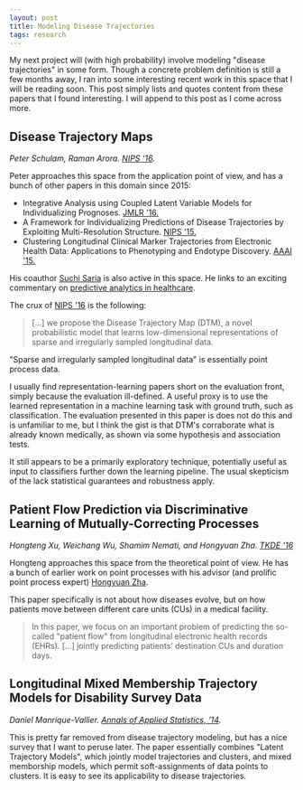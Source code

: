 ```yaml
---
layout: post
title: Modeling Disease Trajectories 
tags: research 
---
```


My next project will (with high probability) involve modeling "disease trajectories" in some form. Though a concrete problem definition is still a few months away, I ran into some interesting recent work in this space that I will be reading soon. This post simply lists and quotes content from these papers that I found interesting. I will append to this post as I come across more.

## Disease Trajectory Maps
*Peter Schulam, Raman Arora. [NIPS '16][1].*

Peter approaches this space from the application point of view, and has a bunch of other papers in this domain since 2015:

   * Integrative Analysis using Coupled Latent Variable Models
for Individualizing Prognoses. [JMLR '16.][2] 
   * A Framework for Individualizing Predictions of Disease
Trajectories by Exploiting Multi-Resolution Structure. [NIPS '15.][3] 
   * Clustering Longitudinal Clinical Marker Trajectories from Electronic Health
Data: Applications to Phenotyping and Endotype Discovery. [AAAI '15.][4] 

His coauthor [Suchi Saria](http://www.suchisaria.com/) is also active in this space.
He links to an exciting commentary on [predictive analytics in healthcare](https://rockhealth.com/reports/predictive-analytics/).

The crux of [NIPS '16][1] is the following:

> [...] we propose the Disease Trajectory Map (DTM), a novel probabilistic model that learns low-dimensional representations of sparse and irregularly sampled longitudinal data.

"Sparse and irregularly sampled longitudinal data" is essentially point process data.

I usually find representation-learning papers short on the evaluation front, simply because the evaluation ill-defined. A useful proxy is to use the learned representation in a machine learning task with ground truth, such as classification. The evaluation presented in this paper is does not do this and is unfamiliar to me, but I think the gist is that DTM's corraborate what is already known medically, as shown via some hypothesis and association tests.

It still appears to be a primarily exploratory technique, potentially useful as input to classifiers further down the learning pipeline. The usual skepticism of the lack statistical guarantees and robustness apply.

## Patient Flow Prediction via Discriminative Learning of Mutually-Correcting Processes
*Hongteng Xu, Weichang Wu, Shamim Nemati, and Hongyuan Zha. [TKDE '16][5]*

Hongteng approaches this space from the theoretical point of view. He has a bunch of earlier work on point processes with his advisor (and prolific point process expert) [Hongyuan Zha](http://www.cc.gatech.edu/~zha/).

This paper specifically is not about how diseases evolve, but on how patients move between different care units (CUs) in a medical facility.

> In this paper, we focus on an important problem of predicting the so-called "patient flow" from longitudinal electronic health records (EHRs). [...] jointly predicting
patients’ destination CUs and duration days.

## Longitudinal Mixed Membership Trajectory Models for Disability Survey Data
*Daniel Manrique-Vallier. [Annals of Applied Statistics, '14][6].*

This is pretty far removed from disease trajectory modeling, but has a nice survey that I want to peruse later. The paper essentially combines "Latent Trajectory Models", which jointly model trajectories and clusters, and mixed memborship models, which permit soft-assignments of data points to clusters. It is easy to see its applicability to disease trajectories. 

[1]: http://pschulam.com/papers/schulam+arora_nips_2016.pdf
[2]: http://pschulam.com/papers/schulam+saria_jmlr_2016.pdf
[3]: http://papers.nips.cc/paper/5873-a-framework-for-individualizing-predictions-of-disease-trajectories-by-exploiting-multi-resolution-structure.pdf
[4]: http://pschulam.com/papers/schulam+wigley+saria_aaai_2015.pdf
[5]: https://arxiv.org/pdf/1602.05112.pdf
[6]: https://arxiv.org/pdf/1309.2324.pdf
